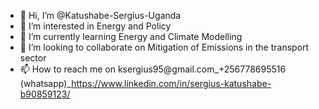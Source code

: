 - 👋 Hi, I’m @Katushabe-Sergius-Uganda
- 👀 I’m interested in Energy and Policy
- 🌱 I’m currently learning Energy and Climate Modelling
- 💞️ I’m looking to collaborate on Mitigation of Emissions in the transport sector
- 📫 How to reach me on ksergius95@gmail.com_+256778695516 (whatsapp)_https://www.linkedin.com/in/sergius-katushabe-b90859123/

<!---
Katushabe-Sergius-Uganda/Katushabe-Sergius-Uganda is a ✨ special ✨ repository because its `README.md` (this file) appears on your GitHub profile.
You can click the Preview link to take a look at your changes.
--->
